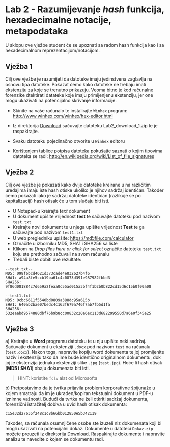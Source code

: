 # Lab 2 - Razumijevanje *hash* funkcija, hexadecimalne notacije, metapodataka 

U sklopu ove vježbe student će se upoznati sa radom hash funkcija kao i sa hexadecimalnom reprezentacijom/notacijom.

## Vježba 1

Cilj ove vježbe je razumijeti da datoteke imaju jedinstvena zaglavlja na osnovu tipa datoteke. Pokazat ćemo kako datoteke ne trebaju imati ekstenziju za koje se trenutno prikazuju. Veoma bitno je kod računalne forenzike dtektirati datateke koje imaju primijenjenu ekstenziju, jer one mogu ukazivati na potencijalno skrivanje informacije.

- Skinite na vaše računalo te instalirajte `Winhex` program:
http://www.winhex.com/winhex/hex-editor.html

- Iz direktorija [Download](Download) sačuvajte datoteku Lab2_download_1.zip te je raspakirajte.

- Svaku datoteku pojedinačno otvorite u `Winhex` editoru

- Korištenjem tablice potpisa datoteka pokušajte saznati o kojim tipovima datoteka se radi: http://en.wikipedia.org/wiki/List_of_file_signatures

## Vježba 2

Cilj ove vježbe je pokazati kako dvije datoteke kreirane u na različitim uređajima imaju iste hash otiske ukoliko je njihov sadržaj identičan. Također ćemo pokazati iako je sadržaj datoteke identičan (razlikuje se po kapitalizaciji) hash otisak će u tom slučaju biti isti.

- U Notepad-u kreirajte *text* dokument
- U dokument upišite vrijednost **test** te sačuvajte datoteku pod nazivom `test.txt`
- Kreirajte novi dokument te u njega upišite vrijednost **Test** te ga sačuvajte pod nazivom `test1.txt`
- U web pregledniku upišite: https://md5file.com/calculator
- Označite u izborniku MD5, SHA1 i SHA256 sa liste
- Klikom na *Drop files here or click for select* označite datoteku `test.txt` koju ste prethodno sačuvali na svom računalu
- Trebali biste dobiti ove rezultate:

```
--test.txt--
MD5: 098f6bcd4621d373cade4e832627b4f6
SHA1: a94a8fe5ccb19ba61c4c0873d391e987982fbbd3
SHA256: 9f86d081884c7d659a2feaa0c55ad015a3bf4f1b2b0b822cd15d6c15b0f00a08

--test1.txt--
MD5: 0cbc6611f5540bd0809a388dc95a615b
SHA1: 640ab2bae07bedc4c163f679a746f7ab7fb5d1fa
SHA256: 532eaabd9574880dbf76b9b8cc00832c20a6ec113d682299550d7a6e0f345e25
```

## Vježba 3

a) Kreirajte u **Word** programu datoteku te u nju upišite neki sadržaj. Sačuvajte dokument u ekstenziji `.docx` pod nazivom `test` na računalu (`test.docx`). Nakon toga, napravite kopiju word dokumenta te joj promijenite naziv i ekstenziju tako da ime bude identično originalnom dokumentu, dok joj je ekstenzija jednaka ekstenziji slike `.jpg` (`test.jpg`). Hoće li hash otisak (**MD5 i SHA1**) obaju dokumenata biti isti. 
> HINT: koristite `fclv` alat od Microsofta

b) Pretpostavimo da je tvrtka prijavila problem korporativne špijunaže u kojem smatraju da im je ukraden/kopiran tekstualni dokument u PDF-u iznimne važnosti. Budući da tvrtka ne želi otkriti sadržaj dokumenta, forenzični istražitelj dobiva u uvid hash otisak dokumenta:

`c15e32d27635f248c1c8b66bb012850e5b342119`

Također, sa računala osumnjičene osobe ste izuzeli niz dokumenata koji bi mogli ukazivati na potencijalni dokaz. Dokumente u datoteci `Dokaz.zip` možete preuzeti iz direktorija [Download](Download). Raspakirajte dokumente i napravite analizu te navedite o kojem se dokumentu radi.


